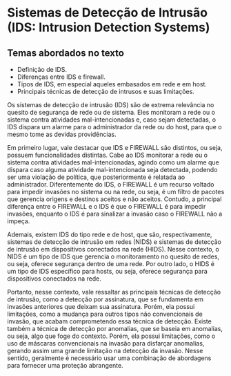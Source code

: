 # Sistemas de Detecção de Intrusão (IDS: Intrusion Detection Systems)

## Temas abordados no texto

- Definição de IDS.
- Diferenças entre IDS e firewall.
- Tipos de IDS, em especial aqueles embasados em rede e em host.
- Principais técnicas de detecção de intrusos e suas limitações.

Os sistemas de detecção de intrusão (IDS) são de extrema relevância no quesito de segurança de rede ou de sistema. Eles monitoram a rede ou o sistema contra atividades mal-intencionadas e, caso sejam detectadas, o IDS dispara um alarme para o administrador da rede ou do host, para que o mesmo tome as devidas providências.

Em primeiro lugar, vale destacar que IDS e FIREWALL são distintos, ou seja, possuem funcionalidades distintas. Cabe ao IDS monitorar a rede ou o sistema contra atividades mal-intencionadas, agindo como um alarme que dispara caso alguma atividade mal-intencionada seja detectada, podendo ser uma violação de política, que posteriormente é relatada ao administrador. Diferentemente do IDS, o FIREWALL é um recurso voltado para impedir invasões no sistema ou na rede, ou seja, é um filtro de pacotes que gerencia origens e destinos aceitos e não aceitos. Contudo, a principal diferença entre o FIREWALL e o IDS é que o FIREWALL é para impedir invasões, enquanto o IDS é para sinalizar a invasão caso o FIREWALL não a impeça.

Ademais, existem IDS do tipo rede e de host, que são, respectivamente, sistemas de detecção de intrusão em redes (NIDS) e sistemas de detecção de intrusão em dispositivos conectados na rede (HIDS). Nesse contexto, o NIDS é um tipo de IDS que gerencia o monitoramento no quesito de redes, ou seja, oferece segurança dentro de uma rede. Por outro lado, o HIDS é um tipo de IDS específico para hosts, ou seja, oferece segurança para dispositivos conectados na rede.

Portanto, nesse contexto, vale ressaltar as principais técnicas de detecção de intrusão, como a detecção por assinatura, que se fundamenta em invasões anteriores que deixam sua assinatura. Porém, ela possui limitações, como a mudança para outros tipos não convencionais de invasão, que acabam comprometendo essa técnica de detecção. Existe também a técnica de detecção por anomalias, que se baseia em anomalias, ou seja, algo que foge do contexto. Porém, ela possui limitações, como o uso de máscaras convencionais na invasão para disfarçar anomalias, gerando assim uma grande limitação na detecção da invasão. Nesse sentido, geralmente é necessário usar uma combinação de abordagens para fornecer uma proteção abrangente.

